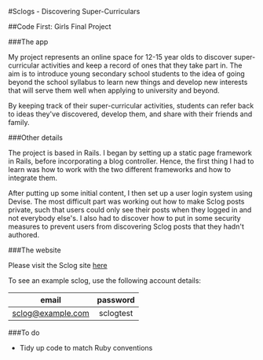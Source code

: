 #Sclogs - Discovering Super-Curriculars

##Code First: Girls Final Project


###The app

My project represents an online space for 12-15 year olds to discover super-curricular activities and keep a record of ones that they take part in. The aim is to introduce young secondary school students to the idea of going beyond the school syllabus to learn new things and develop new interests that will serve them well when applying to university and beyond.

By keeping track of their super-curricular activities, students can refer back to ideas they've discovered, develop them, and share with their friends and family.

###Other details

The project is based in Rails. I began by setting up a static page framework in Rails, before incorporating a blog controller. Hence, the first thing I had to learn was how to work with the two different frameworks and how to integrate them.

After putting up some initial content, I then set up a user login system using Devise. The most difficult part was working out how to make Sclog posts private, such that users could only see their posts when they logged in and not everybody else's. I also had to discover how to put in some security measures to prevent users from discovering Sclog posts that they hadn't authored.

###The website

Please visit the Sclog site [here](http://www.sclogs.co.uk)

To see an example sclog, use the following account details:

| email              | password              |
| -----------------  |:---------------------:|
| sclog@example.com  | sclogtest             |


###To do 

* Tidy up code to match Ruby conventions